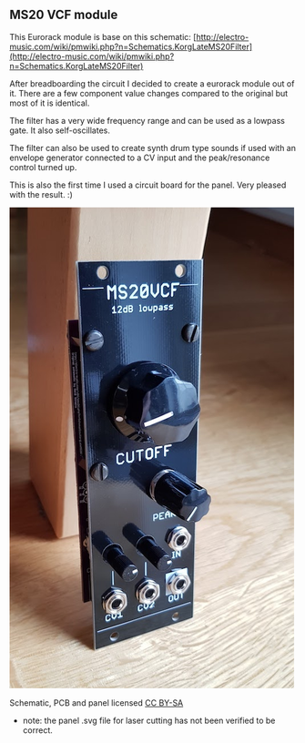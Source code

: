 ## MS20 VCF module

This Eurorack module is base on this schematic:
[http://electro-music.com/wiki/pmwiki.php?n=Schematics.KorgLateMS20Filter](http://electro-music.com/wiki/pmwiki.php?n=Schematics.KorgLateMS20Filter)

After breadboarding the circuit I decided to create a eurorack module out of it. 
There are a few component value changes compared to the original but most of it is identical. 

The filter has a very wide frequency range and can be used as a lowpass gate. It also self-oscillates.

The filter can also be used to create synth drum type sounds if used with an envelope generator connected to a CV input and the peak/resonance control turned up. 

This is also the first time I used a circuit board for the panel. Very pleased with the result. :) 

![image](ms20vcf.jpg)


Schematic, PCB and panel licensed [CC BY-SA](https://creativecommons.org/licenses/by-sa/4.0/) 

* note: the panel .svg file for laser cutting has not been verified to be correct. 

